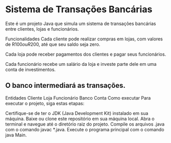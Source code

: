# Sistema de Transações Bancárias
Este é um projeto Java que simula um sistema de transações bancárias entre clientes, lojas e funcionários.

Funcionalidades
Cada cliente pode realizar compras em lojas, com valores de R$100 ou R$200, até que seu saldo seja zero.

Cada loja pode receber pagamentos dos clientes e pagar seus funcionários.

Cada funcionário recebe um salário da loja e investe parte dele em uma conta de investimentos.

## O banco intermediará as transações.

Entidades
Cliente
Loja
Funcionário
Banco
Conta
Como executar
Para executar o projeto, siga estas etapas:

Certifique-se de ter o JDK (Java Development Kit) instalado em sua máquina.
Baixe ou clone este repositório em sua máquina local.
Abra o terminal e navegue até o diretório raiz do projeto.
Compile os arquivos .java com o comando javac *.java.
Execute o programa principal com o comando java Main.
